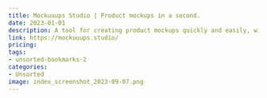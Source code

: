 ```yaml
---
title: Mockuuups Studio | Product mockups in a second.
date: 2023-01-01
description: A tool for creating product mockups quickly and easily, with a library of customizable templates.
link: https://mockuuups.studio/
pricing: 
tags: 
- unsorted-bookmarks-2 
categories: 
- Unsorted 
image: index_screenshot_2023-09-07.png
---
```


